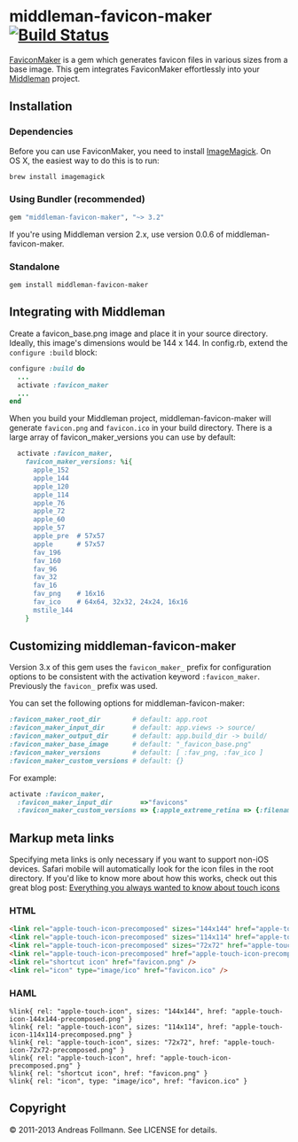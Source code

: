# middleman-favicon-maker [![Build Status](https://secure.travis-ci.org/follmann/middleman-favicon-maker.png)](http://travis-ci.org/follmann/middleman-favicon-maker)

[FaviconMaker](https://github.com/follmann/favicon_maker) is a gem which generates favicon files in various sizes from a base image. This gem integrates FaviconMaker effortlessly into your [Middleman](https://github.com/middleman/middleman) project.

## Installation

### Dependencies

Before you can use FaviconMaker, you need to install [ImageMagick](http://www.imagemagick.org/script/index.php). On OS&nbsp;X, the easiest way to do this is to run:

``` shell
brew install imagemagick
```

### Using Bundler (recommended)

``` ruby
gem "middleman-favicon-maker", "~> 3.2"
```

If you're using Middleman version 2.x, use version 0.0.6 of middleman-favicon-maker.

### Standalone

``` shell
gem install middleman-favicon-maker
```

## Integrating with Middleman

Create a favicon_base.png image and place it in your source directory. Ideally, this image's dimensions would be 144 x 144. In config.rb, extend the `configure :build` block:

``` ruby
configure :build do
  ...
  activate :favicon_maker
  ...
end
```

When you build your Middleman project, middleman-favicon-maker will generate `favicon.png` and `favicon.ico` in your build directory. There is a large array of favicon_maker_versions you can use by default:
``` ruby
  activate :favicon_maker, 
    favicon_maker_versions: %i{
      apple_152
      apple_144
      apple_120
      apple_114
      apple_76
      apple_72
      apple_60
      apple_57
      apple_pre  # 57x57
      apple      # 57x57
      fav_196
      fav_160
      fav_96
      fav_32
      fav_16
      fav_png    # 16x16
      fav_ico    # 64x64, 32x32, 24x24, 16x16
      mstile_144
    }
```

## Customizing middleman-favicon-maker

Version 3.x of this gem uses the `favicon_maker_` prefix for configuration options to be consistent with the activation keyword `:favicon_maker`. Previously the `favicon_` prefix was used.

You can set the following options for middleman-favicon-maker:

``` ruby
:favicon_maker_root_dir        # default: app.root
:favicon_maker_input_dir       # default: app.views -> source/
:favicon_maker_output_dir      # default: app.build_dir -> build/
:favicon_maker_base_image      # default: "_favicon_base.png"
:favicon_maker_versions        # default: [ :fav_png, :fav_ico ]
:favicon_maker_custom_versions # default: {}
```

For example:

``` ruby
activate :favicon_maker,
  :favicon_maker_input_dir       =>"favicons"
  :favicon_maker_custom_versions => {:apple_extreme_retina => {:filename => "apple-touch-icon-228x228-precomposed.png", :dimensions => "228x228", :format => "png"}}
```

## Markup meta links

Specifying meta links is only necessary if you want to support non-iOS devices. Safari mobile will automatically look for the icon files in the root directory. If you'd like to know more about how this works, check out this great blog post: [Everything you always wanted to know about touch icons](http://mathiasbynens.be/notes/touch-icons)

### HTML

``` html
<link rel="apple-touch-icon-precomposed" sizes="144x144" href="apple-touch-icon-144x144-precomposed.png" />
<link rel="apple-touch-icon-precomposed" sizes="114x114" href="apple-touch-icon-114x114-precomposed.png" />
<link rel="apple-touch-icon-precomposed" sizes="72x72" href="apple-touch-icon-72x72-precomposed.png" />
<link rel="apple-touch-icon-precomposed" href="apple-touch-icon-precomposed.png" />
<link rel="shortcut icon" href="favicon.png" />
<link rel="icon" type="image/ico" href="favicon.ico" />
```

### HAML

``` haml
%link{ rel: "apple-touch-icon", sizes: "144x144", href: "apple-touch-icon-144x144-precomposed.png" }
%link{ rel: "apple-touch-icon", sizes: "114x114", href: "apple-touch-icon-114x114-precomposed.png" }
%link{ rel: "apple-touch-icon", sizes: "72x72", href: "apple-touch-icon-72x72-precomposed.png" }
%link{ rel: "apple-touch-icon", href: "apple-touch-icon-precomposed.png" }
%link{ rel: "shortcut icon", href: "favicon.png" }
%link{ rel: "icon", type: "image/ico", href: "favicon.ico" }
```

## Copyright

&copy; 2011-2013 Andreas Follmann. See LICENSE for details.

